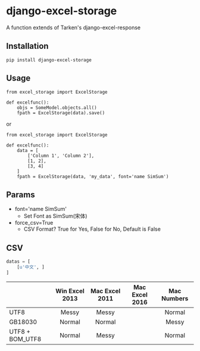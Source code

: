 # django-excel-storage
A function extends of Tarken's django-excel-response

## Installation

    pip install django-excel-storage


## Usage

    from excel_storage import ExcelStorage

    def excelfunc():
        objs = SomeModel.objects.all()
        fpath = ExcelStorage(data).save()


or

    from excel_storage import ExcelStorage

    def excelfunc():
        data = [
            ['Column 1', 'Column 2'],
            [1, 2],
            [3, 4]
        ]
        fpath = ExcelStorage(data, 'my_data', font='name SimSum')


## Params

  * font='name SimSum'
    * Set Font as SimSum(宋体)
  * force_csv=True
    * CSV Format? True for Yes, False for No, Default is False


## CSV

  ```python
  datas = [
      [u'中文', ]
  ]
  ```

|                 | Win Excel 2013 | Mac Excel 2011 | Mac Excel 2016 | Mac Numbers |
| --------------- | :------------: | :------------: | :------------: | :---------: |
| UTF8            | Messy          | Messy          |                | Normal      |
| GB18030         | Normal         | Normal         |                | Messy       |
| UTF8 + BOM_UTF8 | Normal         | Messy          |                | Normal      |
